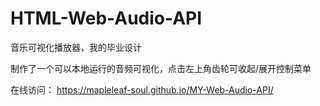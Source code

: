 # HTML-Web-Audio-API
音乐可视化播放器，我的毕业设计

制作了一个可以本地运行的音频可视化，点击左上角齿轮可收起/展开控制菜单

在线访问：
https://mapleleaf-soul.github.io/MY-Web-Audio-API/
